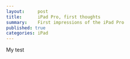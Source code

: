 ```yaml
---
layout:     post
title:      iPad Pro, first thoughts
summary:    First impressions of the iPad Pro
published: true
categories: iPad
---
```



My test